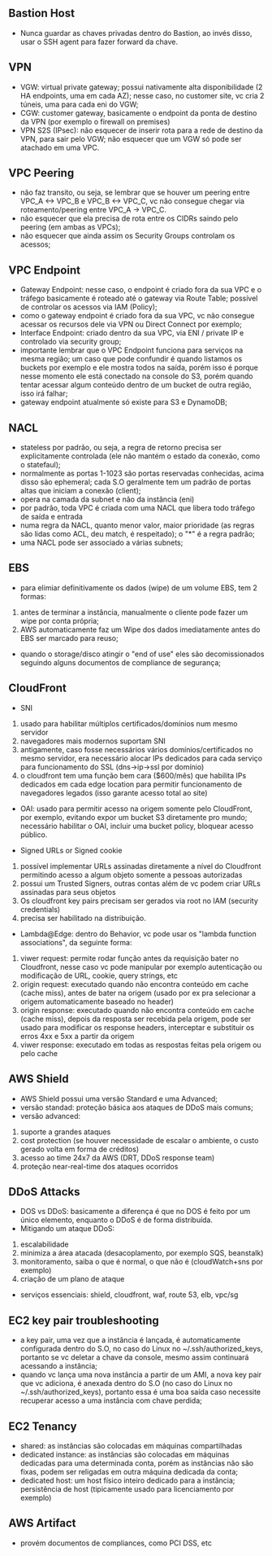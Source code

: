 Bastion Host
-------------

- Nunca guardar as chaves privadas dentro do Bastion, ao invés disso, usar o SSH agent para fazer forward da chave.

VPN
-----

- VGW: virtual private gateway; possui nativamente alta disponibilidade (2 HA endpoints, uma em cada AZ); nesse caso, no customer site, vc cria 2 túneis, uma para cada eni do VGW;
- CGW: customer gateway, basicamente o endpoint da ponta de destino da VPN (por exemplo o firewall on premises)
- VPN S2S (IPsec): não esquecer de inserir rota para a rede de destino da VPN, para sair pelo VGW; não esquecer que um VGW só pode ser atachado em uma VPC.

VPC Peering
-------------

- não faz transito, ou seja, se lembrar que se houver um peering entre VPC_A <-> VPC_B e VPC_B <-> VPC_C, vc não consegue chegar via roteamento/peering entre VPC_A -> VPC_C.
- não esquecer que ela precisa de rota entre os CIDRs saindo pelo peering (em ambas as VPCs);
- não esquecer que ainda assim os Security Groups controlam os acessos;

VPC Endpoint
-------------

- Gateway Endpoint: nesse caso, o endpoint é criado fora da sua VPC e o tráfego basicamente é roteado até o gateway via Route Table; possível de controlar os acessos via IAM (Policy);
- como o gateway endpoint é criado fora da sua VPC, vc não consegue acessar os recursos dele via VPN ou Direct Connect por exemplo;
- Interface Endpoint: criado dentro da sua VPC, via ENI / private IP e controlado via security group;
- importante lembrar que o VPC Endpoint funciona para serviços na mesma região; um caso que pode confundir é quando listamos os buckets por exemplo e ele mostra todos na saída, porém isso é porque nesse momento ele está conectado na console do S3, porém quando tentar acessar algum conteúdo dentro de um bucket de outra região, isso irá falhar;
- gateway endpoint atualmente só existe para S3 e DynamoDB;

NACL
------

- stateless por padrão, ou seja, a regra de retorno precisa ser explicitamente controlada (ele não mantém o estado da conexão, como o statefaul);
- normalmente as portas 1-1023 são portas reservadas conhecidas, acima disso são ephemeral; cada S.O geralmente tem um padrão de portas altas que iniciam a conexão (client);
- opera na camada da subnet e não da instância (eni)
- por padrão, toda VPC é criada com uma NACL que libera todo tráfego de saída e entrada
- numa regra da NACL, quanto menor valor, maior prioridade (as regras são lidas como ACL, deu match, é respeitado); o "*" é a regra padrão;
- uma NACL pode ser associado a várias subnets;

EBS
-----

- para elimiar definitivamente os dados (wipe) de um volume EBS, tem 2 formas:
1. antes de terminar a instância, manualmente o cliente pode fazer um wipe por conta própria;
2. AWS automaticamente faz um Wipe dos dados imediatamente antes do EBS ser marcado para reuso;
- quando o storage/disco atingir o "end of use" eles são decomissionados seguindo alguns documentos de compliance de segurança;

CloudFront
-----------

- SNI
1. usado para  habilitar múltiplos certificados/domínios num mesmo servidor
2. navegadores mais modernos suportam SNI
3. antigamente, caso fosse necessários vários domínios/certificados no mesmo servidor, era necessário alocar IPs dedicados para cada serviço para funcionamento do SSL (dns->ip->ssl por domínio)
5. o cloudfront tem uma função bem cara ($600/mês) que habilita IPs dedicados em cada edge location para permitir funcionamento de navegadores legados (isso garante acesso total ao site)

- OAI: usado para permitir acesso na origem somente pelo CloudFront, por exemplo, evitando expor um bucket S3 diretamente pro mundo; necessário habilitar o OAI, incluir uma bucket policy, bloquear acesso público.

- Signed URLs or Signed cookie
1. possível implementar URLs assinadas diretamente a nível do Cloudfront permitindo acesso a algum objeto somente a pessoas autorizadas
2. possui um Trusted Signers, outras contas além de vc podem criar URLs assinadas para seus objetos
3. Os cloudfront key pairs precisam ser gerados via root no IAM (security credentials)
4. precisa ser habilitado na distribuição.

- Lambda@Edge: dentro do Behavior, vc pode usar os "lambda function associations", da seguinte forma:
1. viwer request: permite rodar função antes da requisição bater no Cloudfront, nesse caso vc pode manipular por exemplo autenticação ou modificação de URL, cookie, query strings, etc
2. origin request: executado quando não encontra conteúdo em cache (cache miss), antes de bater na origem (usado por ex pra selecionar a origem automaticamente baseado no header)
3. origin response: executado quando não encontra conteúdo em cache (cache miss), depois da resposta ser recebida pela origem, pode ser usado para modificar os response headers, interceptar e substituir os erros 4xx e 5xx a partir da origem
4. viwer response: executado em todas as respostas feitas pela origem ou pelo cache


AWS Shield
------------

- AWS Shield possui uma versão Standard e uma Advanced;
- versão standad: proteção básica aos ataques de DDoS mais comuns;
- versão advanced:
1. suporte a grandes ataques 
2. cost protection (se houver necessidade de escalar o ambiente, o custo gerado volta em forma de créditos)
3. acesso ao time 24x7 da AWS (DRT, DDoS response team)
4. proteção near-real-time dos ataques ocorridos

DDoS Attacks
-------------

- DOS vs DDoS: basicamente a diferença é que no DOS é feito por um único elemento, enquanto o DDoS é de forma distribuída.
- Mitigando um ataque DDoS:
1. escalabilidade
2. minimiza a área atacada (desacoplamento, por exemplo SQS, beanstalk)
3. monitoramento, saiba o que é normal, o que não é (cloudWatch+sns por exemplo)
4. criação de um plano de ataque
- serviços essenciais: shield, cloudfront, waf, route 53, elb, vpc/sg

EC2 key pair troubleshooting
-----------------------------

- a key pair, uma vez que a instância é lançada, é automaticamente configurada dentro do S.O, no caso do Linux no ~/.ssh/authorized_keys, portanto se vc deletar a chave da console, mesmo assim continuará acessando a instância;
- quando vc lança uma nova instância a partir de um AMI, a nova key pair que vc adiciona, é anexada dentro do S.O (no caso do Linux no ~/.ssh/authorized_keys), portanto essa é uma boa saída caso necessite recuperar acesso a uma instância com chave perdida;

EC2 Tenancy
------------

- shared: as instâncias são colocadas em máquinas compartilhadas
- dedicated instance: as instâncias são colocadas em máquinas dedicadas para uma determinada conta, porém as instâncias não são fixas, podem ser religadas em outra máquina dedicada da conta;
- dedicated host: um host físico inteiro dedicado para a instância; persistência de host (tipicamente usado para licenciamento por exemplo)

AWS Artifact
-------------

- provém documentos de compliances, como PCI DSS, etc
